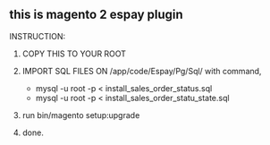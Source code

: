 ## this is magento 2 espay plugin

INSTRUCTION:

1. COPY THIS TO YOUR ROOT
2. IMPORT SQL FILES ON /app/code/Espay/Pg/Sql/ with command,

	- mysql -u root -p <databasename> < install_sales_order_status.sql
	- mysql -u root -p <databasename> < install_sales_order_statu_state.sql

3. run bin/magento setup:upgrade
4. done.

